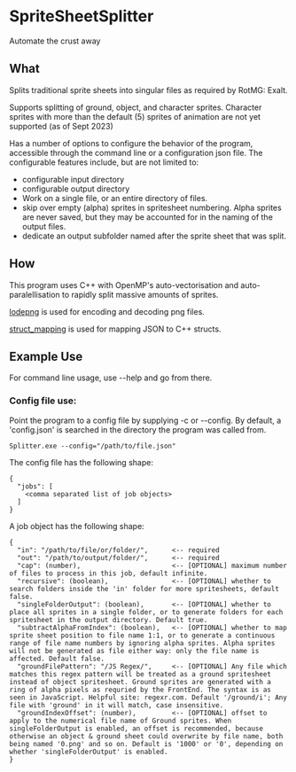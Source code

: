 # SpriteSheetSplitter
Automate the crust away

## What
Splits traditional sprite sheets into singular files as required by RotMG: Exalt.

Supports splitting of ground, object, and character sprites.
Character sprites with more than the default (5) sprites of animation are not yet supported (as of Sept 2023)

Has a number of options to configure the behavior of the program, accessible through the command line or a configuration json file.
The configurable features include, but are not limited to:

* configurable input directory
* configurable output directory
* Work on a single file, or an entire directory of files.
* skip over empty (alpha) sprites in spritesheet numbering. Alpha sprites are never saved, but they may be accounted for in the naming of the output files.
* dedicate an output subfolder named after the sprite sheet that was split.

## How

This program uses C++ with OpenMP's auto-vectorisation and auto-paralellisation to rapidly split massive amounts of sprites.

[lodepng](https://lodev.org/lodepng/) is used for encoding and decoding png files.

[struct_mapping](https://github.com/bk192077/struct_mapping) is used for mapping JSON to C++ structs.

## Example Use

For command line usage, use --help and go from there.

### Config file use:

Point the program to a config file by supplying -c or --config.
By default, a 'config.json' is searched in the directory the program was called from.

`Splitter.exe --config="/path/to/file.json"`

The config file has the following shape:

```
{
  "jobs": [
    <comma separated list of job objects>
  ]
}
```

A job object has the following shape:

```
{
  "in": "/path/to/file/or/folder/",      <-- required
  "out": "/path/to/output/folder/",      <-- required
  "cap": (number),                       <-- [OPTIONAL] maximum number of files to process in this job, default infinite.
  "recursive": (boolean),                <-- [OPTIONAL] whether to search folders inside the 'in' folder for more spritesheets, default false.
  "singleFolderOutput": (boolean),       <-- [OPTIONAL] whether to place all sprites in a single folder, or to generate folders for each spritesheet in the output directory. Default true.
  "subtractAlphaFromIndex": (boolean),   <-- [OPTIONAL] whether to map sprite sheet position to file name 1:1, or to generate a continuous range of file name numbers by ignoring alpha sprites. Alpha sprites will not be generated as file either way: only the file name is affected. Default false.
  "groundFilePattern": "/JS Regex/",     <-- [OPTIONAL] Any file which matches this regex pattern will be treated as a ground spritesheet instead of object spritesheet. Ground sprites are generated with a ring of alpha pixels as requried by the FrontEnd. The syntax is as seen in JavaScript. Helpful site: regexr.com. Default '/ground/i'; Any file with 'ground' in it will match, case insensitive.
  "groundIndexOffset": (number),         <-- [OPTIONAL] offset to apply to the numerical file name of Ground sprites. When singleFolderOutput is enabled, an offset is recommended, because otherwise an object & ground sheet could overwrite by file name, both being named '0.png' and so on. Default is '1000' or '0', depending on whether 'singleFolderOutput' is enabled.
}
